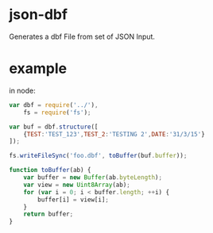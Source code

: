 # json-dbf
Generates a dbf File from set of JSON Input.

# example
in node:
```js
var dbf = require('../'),
    fs = require('fs');

var buf = dbf.structure([
    {TEST:'TEST_123',TEST_2:'TESTING 2',DATE:'31/3/15'}
]);

fs.writeFileSync('foo.dbf', toBuffer(buf.buffer));

function toBuffer(ab) {
    var buffer = new Buffer(ab.byteLength);
    var view = new Uint8Array(ab);
    for (var i = 0; i < buffer.length; ++i) {
        buffer[i] = view[i];
    }
    return buffer;
}

